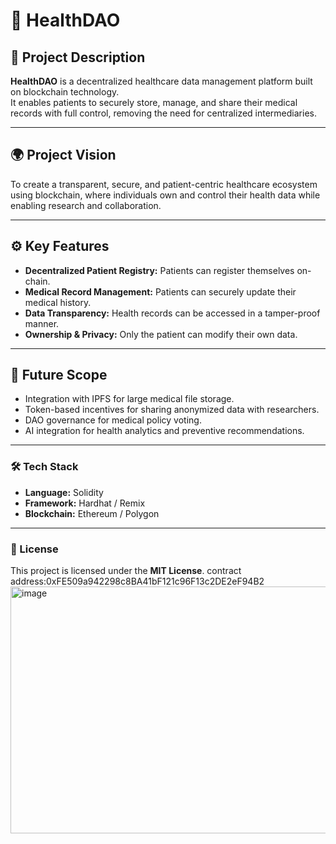 # 🏥 HealthDAO

## 📘 Project Description
**HealthDAO** is a decentralized healthcare data management platform built on blockchain technology.  
It enables patients to securely store, manage, and share their medical records with full control, removing the need for centralized intermediaries.

---

## 🌍 Project Vision
To create a transparent, secure, and patient-centric healthcare ecosystem using blockchain, where individuals own and control their health data while enabling research and collaboration.

---

## ⚙️ Key Features
- **Decentralized Patient Registry:** Patients can register themselves on-chain.
- **Medical Record Management:** Patients can securely update their medical history.
- **Data Transparency:** Health records can be accessed in a tamper-proof manner.
- **Ownership & Privacy:** Only the patient can modify their own data.

---

## 🚀 Future Scope
- Integration with IPFS for large medical file storage.
- Token-based incentives for sharing anonymized data with researchers.
- DAO governance for medical policy voting.
- AI integration for health analytics and preventive recommendations.

---

### 🛠️ Tech Stack
- **Language:** Solidity  
- **Framework:** Hardhat / Remix  
- **Blockchain:** Ethereum / Polygon  

---

### 📄 License
This project is licensed under the **MIT License**.
contract address:0xFE509a942298c8BA41bF121c96F13c2DE2eF94B2
<img width="1882" height="395" alt="image" src="https://github.com/user-attachments/assets/7516bb8c-b062-4096-8813-e2e2c208b142" />


